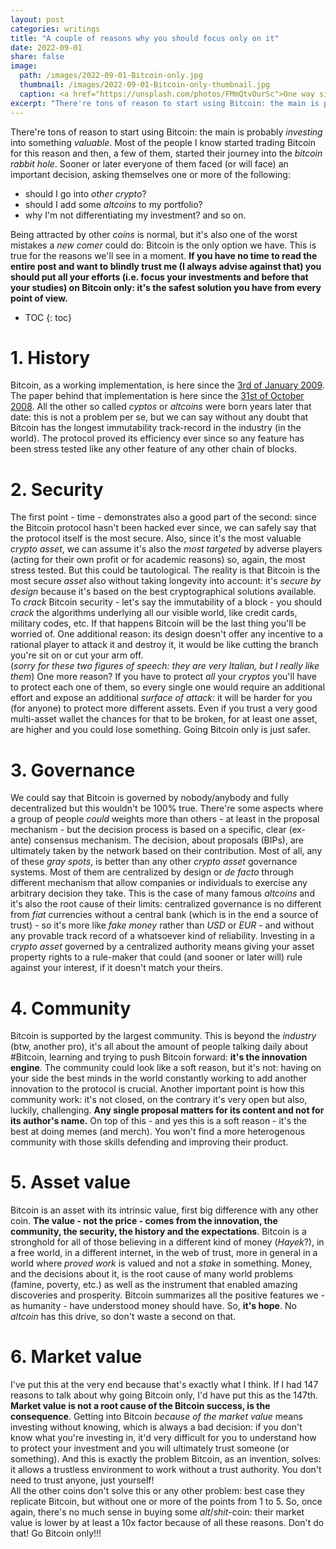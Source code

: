 ```yaml
---
layout: post
categories: writings
title: "A couple of reasons why you should focus only on it"
date: 2022-09-01
share: false
image:
  path: /images/2022-09-01-Bitcoin-only.jpg
  thumbnail: /images/2022-09-01-Bitcoin-only-thumbnail.jpg
  caption: <a href="https://unsplash.com/photos/FMmQtvOurSc">One way sign, a photo by Karina Carvalho</a>
excerpt: "There're tons of reason to start using Bitcoin: the main is probably _investing_ into something _valuable_. Most of the people I know started trading Bitcoin for this reason and then, a few of them, started their journey into the _bitcoin rabbit hole_. Sooner or later everyone of them faced (or will face) an important decision, asking themselves one or more of the following..."
---
```

There're tons of reason to start using Bitcoin: the main is probably _investing_ into something _valuable_. Most of the people I know started trading Bitcoin for this reason and then, a few of them, started their journey into the _bitcoin rabbit hole_.
Sooner or later everyone of them faced (or will face) an important decision, asking themselves one or more of the following:
- should I go into _other crypto_?
- should I add some _altcoins_ to my portfolio?
- why I'm not differentiating my investment?
and so on.

Being attracted by other _coins_ is normal, but it's also one of the worst mistakes a _new comer_ could do: Bitcoin is the only option we have. This is true for the reasons we'll see in a moment. **If you have no time to read the entire post and want to blindly trust me (I always advise against that) you should put all your efforts (i.e. focus your investments and before that your studies) on Bitcoin only: it's the safest solution you have from every point of view.**

* TOC
{: toc}

# 1. History
Bitcoin, as a working implementation, is here since the [3rd of January 2009](https://en.bitcoin.it/wiki/Genesis_block). The paper behind that implementation is here since the [31st of October 2008](https://www.metzdowd.com/pipermail/cryptography/2008-October/014810.html). All the other so called _cyptos_ or _altcoins_ were born years later that date: this is not a problem per se, but we can say without any doubt that Bitcoin has the longest immutability track-record in the industry (in the world). The protocol proved its efficiency ever since so any feature has been stress tested like any other feature of any other chain of blocks.

# 2. Security
The first point - time - demonstrates also a good part of the second: since the Bitcoin protocol hasn't been hacked ever since, we can safely say that the protocol itself is the most secure. Also, since it's the most valuable _crypto asset_, we can assume it's also the _most targeted_ by adverse players (acting for their own profit or for academic reasons) so, again, the most stress tested. But this could be tautological. The reality is that Bitcoin is the most secure _asset_ also without taking longevity into account: it's _secure by design_ because it's based on the best cryptographical solutions available. To _crack_ Bitcoin security - let's say the immutability of a block - you should _crack_ the algorithms underlying all our visible world, like credit cards, military codes, etc. If that happens Bitcoin will be the last thing you'll be worried of. One additional reason: its design doesn't offer any incentive to a rational player to attack it and destroy it, it would be like cutting the branch you're sit on or cut your arm off. \
(_sorry for these two figures of speech: they are very Italian, but I really like them_)
One more reason? If you have to protect _all_ your _cryptos_ you'll have to protect each one of them, so every single one would require an additional effort and expose an additional _surface of attack_: it will be harder for you (for anyone) to protect more different assets. Even if you trust a very good multi-asset wallet the chances for that to be broken, for at least one asset, are higher and you could lose something. Going Bitcoin only is just safer.

# 3. Governance
We could say that Bitcoin is governed by nobody/anybody and fully decentralized but this wouldn't be 100% true. There're some aspects where a group of people _could_ weights more than others - at least in the proposal mechanism - but the decision process is based on a specific, clear (ex-ante) consensus mechanism. The decision, about proposals (BIPs), are ultimately taken by the network based on their contribution. Most of all, any of these _gray spots_, is better than any other _crypto asset_ governance systems. Most of them are centralized by design or _de facto_ through different mechanism that allow companies or individuals to exercise any arbitrary decision they take. This is the case of many famous _altcoins_ and it's also the root cause of their limits: centralized governance is no different from _fiat_ currencies without a central bank (which is in the end a source of trust) - so it's more like _fake money_ rather than _USD_ or _EUR_ - and without any provable track record of a whatsoever kind of reliability. Investing in a _crypto asset_ governed by a centralized authority means giving your asset property rights to a rule-maker that could (and sooner or later will) rule against your interest, if it doesn't match your theirs.

# 4. Community
Bitcoin is supported by the largest community. This is beyond the _industry_ (btw, another pro), it's all about the amount of people talking daily about #Bitcoin, learning and trying to push Bitcoin forward: **it's the innovation engine**. The community could look like a soft reason, but it's not: having on your side the best minds in the world constantly working to add another innovation to the protocol is crucial. Another important point is how this community work: it's not closed, on the contrary it's very open but also, luckily, challenging. **Any single proposal matters for its content and not for its author's name.**
On top of this - and yes this is a soft reason - it's the best at doing memes (and merch). You won't find a more heterogenous community with those skills defending and improving their product.

# 5. Asset value
Bitcoin is an asset with its intrinsic value, first big difference with any other coin. **The value - not the price - comes from the innovation, the community, the security, the history and the expectations**. Bitcoin is a stronghold for all of those believing in a different kind of money (_Hayek_?), in a free world, in a different internet, in the web of trust, more in general in a world where _proved work_ is valued and not a _stake_ in something. Money, and the decisions about it, is the root cause of many world problems (famine, poverty, etc.) as well as the instrument that enabled amazing discoveries and prosperity. Bitcoin summarizes all the positive features we - as humanity - have understood money should have. So, **it's hope**. No _altcoin_ has this drive, so don't waste a second on that.

# 6. Market value
I've put this at the very end because that's exactly what I think. If I had 147 reasons to talk about why going Bitcoin only, I'd have put this as the 147th. **Market value is not a root cause of the Bitcoin success, is the consequence**. Getting into Bitcoin _because of the market value_ means investing without knowing, which is always a bad decision: if you don't know what you're investing in, it'd very difficult for you to understand how to protect your investment and you will ultimately trust someone (or something). And this is exactly the problem Bitcoin, as an invention, solves: it allows a trustless environment to work without a trust authority. You don't need to trust anyone, just yourself! \
All the other coins don't solve this or any other problem: best case they replicate Bitcoin, but without one or more of the points from 1 to 5. So, once again, there's no much sense in buying some _alt_/_shit_-coin: their market value is lower by at least a 10x factor because of all these reasons. Don't do that! Go Bitcoin only!!!
